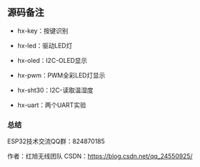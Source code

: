 ## 源码备注

- hx-key：按键识别
- hx-led：驱动LED灯

- hx-oled：I2C-OLED显示

- hx-pwm：PWM全彩LED灯显示

- hx-sht30：I2C-读取温湿度
- hx-uart：两个UART实验

### 总结

ESP32技术交流QQ群：824870185

作者：红旭无线团队
CSDN：https://blog.csdn.net/qq_24550925/ 
